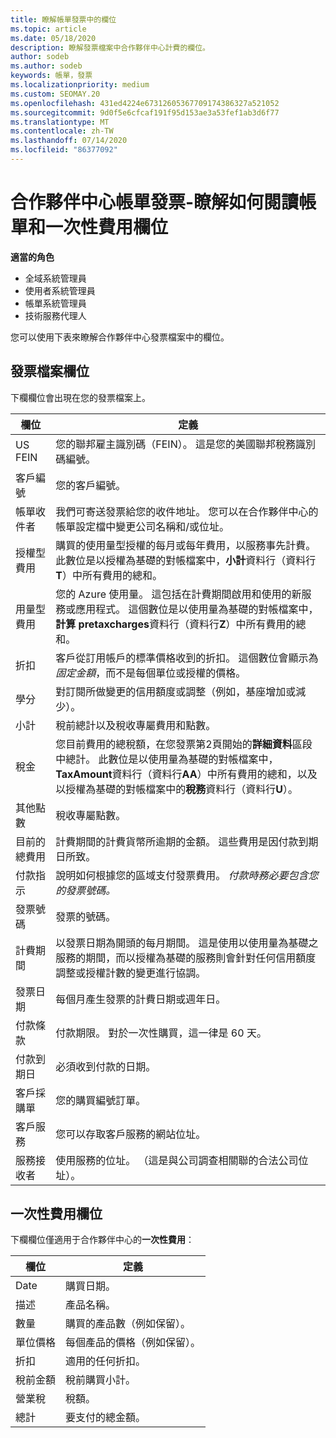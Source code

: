 ```yaml
---
title: 瞭解帳單發票中的欄位
ms.topic: article
ms.date: 05/18/2020
description: 瞭解發票檔案中合作夥伴中心計費的欄位。
author: sodeb
ms.author: sodeb
keywords: 帳單，發票
ms.localizationpriority: medium
ms.custom: SEOMAY.20
ms.openlocfilehash: 431ed4224e67312605367709174386327a521052
ms.sourcegitcommit: 9d0f5e6cfcaf191f95d153ae3a53fef1ab3d6f77
ms.translationtype: MT
ms.contentlocale: zh-TW
ms.lasthandoff: 07/14/2020
ms.locfileid: "86377092"
---
```

# <a name="partner-center-billing-invoices---learn-how-to-read-the-billing-and-one-time-charge-fields"></a>合作夥伴中心帳單發票-瞭解如何閱讀帳單和一次性費用欄位

**適當的角色**

- 全域系統管理員
- 使用者系統管理員
- 帳單系統管理員
- 技術服務代理人

您可以使用下表來瞭解合作夥伴中心發票檔案中的欄位。

## <a name="invoice-file-fields"></a>發票檔案欄位

下欄欄位會出現在您的發票檔案上。

| 欄位 | 定義 |
| ----- | ---------- |
| US FEIN | 您的聯邦雇主識別碼（FEIN）。 這是您的美國聯邦稅務識別碼編號。 |
| 客戶編號 | 您的客戶編號。 |
| 帳單收件者 | 我們可寄送發票給您的收件地址。 您可以在合作夥伴中心的帳單設定檔中變更公司名稱和/或位址。 |
| 授權型費用 | 購買的使用量型授權的每月或每年費用，以服務事先計費。 此數位是以授權為基礎的對帳檔案中，**小計**資料行（資料行**T**）中所有費用的總和。 |
| 用量型費用 | 您的 Azure 使用量。 這包括在計費期間啟用和使用的新服務或應用程式。 這個數位是以使用量為基礎的對帳檔案中，**計算 pretaxcharges**資料行（資料行**Z**）中所有費用的總和。 |
| 折扣 | 客戶從訂用帳戶的標準價格收到的折扣。 這個數位會顯示為*固定金額*，而不是每個單位或授權的價格。 |
| 學分 | 對訂閱所做變更的信用額度或調整（例如，基座增加或減少）。 |
| 小計 | 稅前總計以及稅收專屬費用和點數。 |
| 稅金 | 您目前費用的總稅額，在您發票第2頁開始的**詳細資料**區段中總計。 此數位是以使用量為基礎的對帳檔案中， **TaxAmount**資料行（資料行**AA**）中所有費用的總和，以及以授權為基礎的對帳檔案中的**稅務**資料行（資料行**U**）。 |
| 其他點數 | 稅收專屬點數。 |
| 目前的總費用 | 計費期間的計費貨幣所逾期的金額。 這些費用是因付款到期日所致。 |
| 付款指示 | 說明如何根據您的區域支付發票費用。 *付款時務必要包含您的發票號碼。* |
| 發票號碼 | 發票的號碼。 |
| 計費期間 | 以發票日期為開頭的每月期間。 這是使用以使用量為基礎之服務的期間，而以授權為基礎的服務則會針對任何信用額度調整或授權計數的變更進行協調。 |
| 發票日期 | 每個月產生發票的計費日期或週年日。 |
| 付款條款 | 付款期限。 對於一次性購買，這一律是 60 天。 |
| 付款到期日 | 必須收到付款的日期。 |
| 客戶採購單 | 您的購買編號訂單。 |
| 客戶服務 | 您可以存取客戶服務的網站位址。 |
| 服務接收者 | 使用服務的位址。 （這是與公司調查相關聯的合法公司位址）。 |

## <a name="one-time-charges-fields"></a>一次性費用欄位

下欄欄位僅適用于合作夥伴中心的**一次性費用**：

| 欄位 | 定義 |
| ----- | ---------- |
| Date | 購買日期。 |
| 描述 | 產品名稱。 |
| 數量 | 購買的產品數（例如保留）。 |
| 單位價格 | 每個產品的價格（例如保留）。 |
| 折扣 | 適用的任何折扣。 |
| 稅前金額 | 稅前購買小計。 |
| 營業稅 | 稅額。 |
| 總計 | 要支付的總金額。 |
